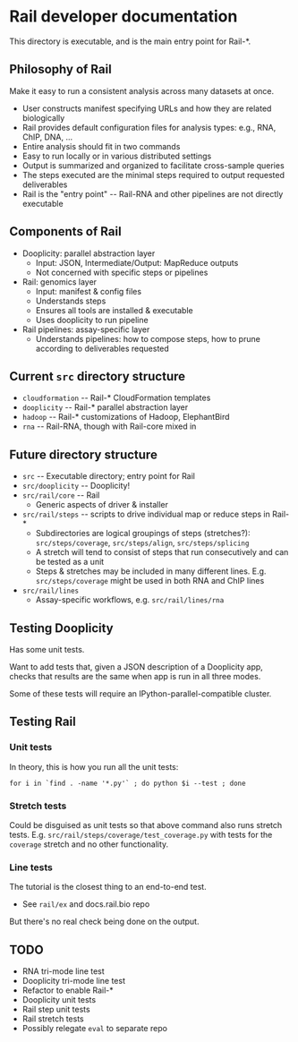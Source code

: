 Rail developer documentation
============================

This directory is executable, and is the main entry point for Rail-*.

## Philosophy of Rail

Make it easy to run a consistent analysis across many datasets at once.

* User constructs manifest specifying URLs and how they are related biologically
* Rail provides default configuration files for analysis types: e.g., RNA, ChIP, DNA, ...
* Entire analysis should fit in two commands
* Easy to run locally or in various distributed settings
* Output is summarized and organized to facilitate cross-sample queries
* The steps executed are the minimal steps required to output requested deliverables
* Rail is the "entry point" -- Rail-RNA and other pipelines are not directly executable

## Components of Rail

* Dooplicity: parallel abstraction layer
    * Input: JSON, Intermediate/Output: MapReduce outputs
    * Not concerned with specific steps or pipelines
* Rail: genomics layer
    * Input: manifest & config files
    * Understands steps
    * Ensures all tools are installed & executable
    * Uses dooplicity to run pipeline
* Rail pipelines: assay-specific layer
    * Understands pipelines: how to compose steps, how to prune according to deliverables requested

## Current `src` directory structure

* `cloudformation` -- Rail-* CloudFormation templates
* `dooplicity` -- Rail-* parallel abstraction layer
* `hadoop` -- Rail-* customizations of Hadoop, ElephantBird
* `rna` -- Rail-RNA, though with Rail-core mixed in

## Future directory structure

* `src` -- Executable directory; entry point for Rail
* `src/dooplicity` -- Dooplicity!
* `src/rail/core` -- Rail 
    * Generic aspects of driver & installer
* `src/rail/steps` -- scripts to drive individual map or reduce steps in Rail-*
    * Subdirectories are logical groupings of steps (stretches?): `src/steps/coverage`, `src/steps/align`, `src/steps/splicing`
    * A stretch will tend to consist of steps that run consecutively and can be tested as a unit
    * Steps & stretches may be included in many different lines.  E.g. `src/steps/coverage` might be used in both RNA and ChIP lines
* `src/rail/lines`
    * Assay-specific workflows, e.g. `src/rail/lines/rna`

## Testing Dooplicity

Has some unit tests.

Want to add tests that, given a JSON description of a Dooplicity app, checks that results are the same when app is run in all three modes.

Some of these tests will require an IPython-parallel-compatible cluster.

## Testing Rail

### Unit tests

In theory, this is how you run all the unit tests:

```
for i in `find . -name '*.py'` ; do python $i --test ; done
```

### Stretch tests

Could be disguised as unit tests so that above command also runs stretch tests.  E.g. `src/rail/steps/coverage/test_coverage.py` with tests for the `coverage` stretch and no other functionality.

### Line tests

The tutorial is the closest thing to an end-to-end test.

* See `rail/ex` and docs.rail.bio repo

But there's no real check being done on the output.

## TODO

* RNA tri-mode line test
* Dooplicity tri-mode line test
* Refactor to enable Rail-*
* Dooplicity unit tests
* Rail step unit tests
* Rail stretch tests
* Possibly relegate `eval` to separate repo
